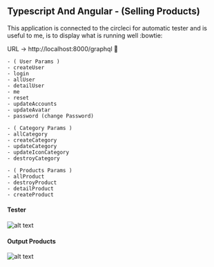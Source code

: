 ## Typescript And Angular - (Selling Products)

This application is connected to the circleci for automatic tester and is useful to me,
is to display what is running well :bowtie:

URL -> http://localhost:8000/graphql :link:

```
- ( User Params )
- createUser
- login
- allUser
- detailUser
- me
- reset
- updateAccounts
- updateAvatar
- password (change Password)
```

```
- ( Category Params )
- allCategory
- createCategory
- updateCategory
- updateIconCategory
- destroyCategory
```

```
- ( Products Params )
- allProduct
- destroyProduct
- detailProduct
- createProduct
```

#### Tester

![alt text](https://scontent.fsrg1-1.fna.fbcdn.net/v/t1.6435-9/175730646_1389502678049816_5207012098186206452_n.jpg?_nc_cat=107&ccb=1-3&_nc_sid=730e14&_nc_eui2=AeFaEAn6aF1re741RkgKIoL0EH0xIGxIExAQfTEgbEgTEB0Lkwst_vwokJC4QUyVFrLGdaidJlwItIbVHT6s1n8h&_nc_ohc=_hGFltCUPakAX97Y76l&_nc_ht=scontent.fsrg1-1.fna&oh=a417675b315ad1facbdd2463ad9e6444&oe=60A12F6E)

#### Output Products

![alt text](https://scontent.fsrg1-1.fna.fbcdn.net/v/t1.6435-9/174283192_1389448471388570_8666543218308233163_n.jpg?_nc_cat=101&ccb=1-3&_nc_sid=730e14&_nc_eui2=AeEN82weknll1EO1GNk9bChtVKIz1rxjCXpUojPWvGMJehdHAFtIbhYdTH26dgcqrcVFI717GwQwjLiYfke0KodG&_nc_ohc=Sbm5-s8Ep1gAX8sEP-u&_nc_ht=scontent.fsrg1-1.fna&oh=79ec06f23f7031d46dcb24e61a9f2b09&oe=60A32097)

